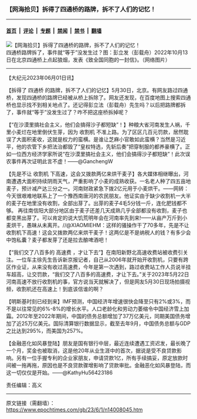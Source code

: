### 【网海拾贝】拆得了四通桥的路牌，拆不了人们的记忆！

---

#### [首页](../../../..?n14008045) &nbsp;|&nbsp; [评论](../../../../../epoch-comment?n14008045) &nbsp;|&nbsp; [专题](../../../../../epoch-special?n14008045) &nbsp;|&nbsp; [禁闻](../../../../../epoch-news?n14008045) &nbsp;|&nbsp; [禁书](../../../../../books?n14008045) &nbsp;|&nbsp; [翻墙](https://github.com/gfw-breaker/nogfw/blob/master/README.md?n14008045)


<div><img alt="【网海拾贝】拆得了四通桥的路牌，拆不了人们的记忆！" class="attachment-djy_600_400 size-djy_600_400 wp-post-image" src="https://i.epochtimes.com/assets/uploads/2023/01/id13898288-2023-01-02_214251-600x400.jpg"/>
<div class="caption">
 四通桥路牌拆了，事件就“等于”没发生过？图：彭立发（彭载舟）2022年10月13日在北京四通桥上点起狼烟，发表《致全国同胞的一封信》。（网络图片）
</div></div><hr/><div class="post_content" id="artbody" itemprop="articleBody">
 <!-- article content begin -->
 <p>
  【大纪元2023年06月01日讯】
 </p>
 <p>
  【拆得了
  <ok href="https://www.epochtimes.com/gb/tag/%E5%9B%9B%E9%80%9A%E6%A1%A5.html">
   四通桥
  </ok>
  的路牌，拆不了人们的记忆】5月30日，北京。有网友路过四通桥，发现四通桥的路牌已经被从桥上拆除了。网友还发现，在百度地图上搜索四通桥也显示找不到相关地点了。还记得彭立法（彭载舟）先生吗？以后把路牌都拆了，事件就“等于”没发生过了？咋不把这座桥拆掉呢？
 </p>
 <p>
  【“在沙漠里搞社会主义，他们会搞得沙子都短缺”！】种粮大省河南发生人祸，千里小麦烂在地里倒伏生芽，因为
  <ok href="https://www.epochtimes.com/gb/tag/%E6%94%B6%E5%89%B2%E6%9C%BA.html">
   收割机
  </ok>
  不准上路。为了区区几百元罚款，居然耽误了大面积麦收，这就是权力的蛮横。是谁让芝麻小官敢如此蛮横？当然是习近平，他的农管下乡把法治都毁了“皇权特选，先斩后奏”把穿制服的都养豪横了。正如一位西方经济学家所说“在沙漠里搞社会主义，他们会搞得沙子都短缺”！此次误农事件再次证明此言不虚！——@GanchengW
 </p>
 <p>
  【先是不让
  <ok href="https://www.epochtimes.com/gb/tag/%E6%94%B6%E5%89%B2%E6%9C%BA.html">
   收割机
  </ok>
  下高速，这会又拨款两亿来烘干麦子】各大媒体相继曝出，河南遭遇大面积持续阴雨天气，严重影响了小麦的成熟收获。一名老人种了四五亩地麦子，预计减产达三分之一。河南财政紧急下拨2亿元用于小麦烘干。——网转：今天很艰难地联系上了一个豫西南唐河的农民朋友。他证实由于缺少收割机一大半的麦子在地里没有收割，全部出芽了。出芽的麦子4毛5分钱一斤，连化肥钱都不够。 再往南信阳大部分地区由于麦子还差几天成熟几乎全部都没有收割，麦子也都变黑出芽了。可以肯定的说大饥荒明年会在河南率先到来!——从亩产万斤到小麦烘干，愚昧从未离开。//@XIAOMIEHM：这样的骚操作干了70多年，先是不让收割机下高速！这会又拨款两亿来烘干麦子！这两亿是不是纳税人的钱？有多少会中饱私囊？麦子都发芽了还是拉去酿啤酒吧！
 </p>
 <p>
  【“我们交了八百多的
  <ok href="https://www.epochtimes.com/gb/tag/%E9%AB%98%E9%80%9F%E8%B4%B9.html">
   高速费
  </ok>
  ，才让下去”】在南阳新野北高速收费站被收费引关注。一位车主徐先生告诉新京报记者，自己从2006年就开始开收割机，只要有跨区作业证，从来没有收过高速费，今年是第一次遇到，路过收费站工作人员说半挂车超高，让交罚款，“我们交了八百多的高速费，才让下去。”关于2023年5月22日河南高速不放行收割机的事，官方说当天就解决了，但是网友5月30日现场拍摄视频，收割机还在高速上！到底该信谁的啊？
 </p>
 <p>
  【明斯基时刻已经到来】IMF预测，中国经济年增速很快会降至只有2%或3%，而不是以往常见的6%-8%的增长水平。人口老龄化和劳动力萎缩令中国经济雪上加霜。2012年至2022年期间，中国的债务总额增加了37万亿美元，同期美国债务增加了近25万亿美元。国际清算银行数据显示，截至去年9月，中国债务总额与GDP之比达到295%，而美国为257%。
 </p>
 <p>
  【金融恶化如风暴登陆】朋友是国有银行中层，最近连续遭遇工资迟发，最长晚了一个月，奖金也被取消，这是他20年从业生涯中的首次，据说是受不良贷款影响。另有一位手握专利的企业家朋友，申请贷款1亿，所有手续搞妥，原定放款时间被一拖再拖，原因也是不良贷款骤增影响了贷款审批。金融恶化如风暴登陆，而这一切仅仅是开始。——@KathyHu56423186
 </p>
 <p>
  责任编辑：高义
 </p>
 <!-- article content end -->
 <div id="below_article_ad">
 </div>
</div>


---

原文链接（需翻墙）：https://www.epochtimes.com/gb/23/6/1/n14008045.htm